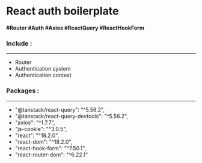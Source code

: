 # React auth boilerplate

**#Router #Auth #Axios #ReactQuery #ReactHookForm**

### Include :

---

- Router
- Authentication system
- Authentication context

### Packages :

---

- "@tanstack/react-query": "^5.56.2",
- "@tanstack/react-query-devtools": "^5.56.2",
- "axios": "^1.7.7",
- "js-cookie": "^3.0.5",
- "react": "^18.2.0",
- "react-dom": "^18.2.0",
- "react-hook-form": "^7.50.1",
- "react-router-dom": "^6.22.1"
